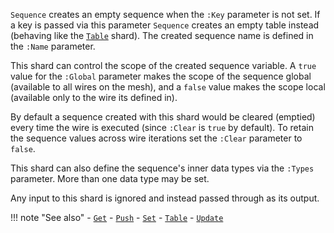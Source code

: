 `Sequence` creates an empty sequence when the `:Key` parameter is not set. If a key is passed via this parameter `Sequence` creates an empty table instead (behaving like the [`Table`](../Table) shard). The created sequence name is defined in the `:Name` parameter.

This shard can control the scope of the created sequence variable. A `true` value for the `:Global` parameter makes the scope of the sequence global (available to all wires on the mesh), and a `false` value makes the scope local (available only to the wire its defined in).

By default a sequence created with this shard would be cleared (emptied) every time the wire is executed (since `:Clear` is `true` by default). To retain the sequence values across wire iterations set the `:Clear` parameter to `false`.

This shard can also define the sequence's inner data types via the `:Types` parameter. More than one data type may be set.

Any input to this shard is ignored and instead passed through as its output.

!!! note "See also"
    - [`Get`](../Get)
    - [`Push`](../Push)
    - [`Set`](../Set)
    - [`Table`](../Table)
    - [`Update`](../Update)
